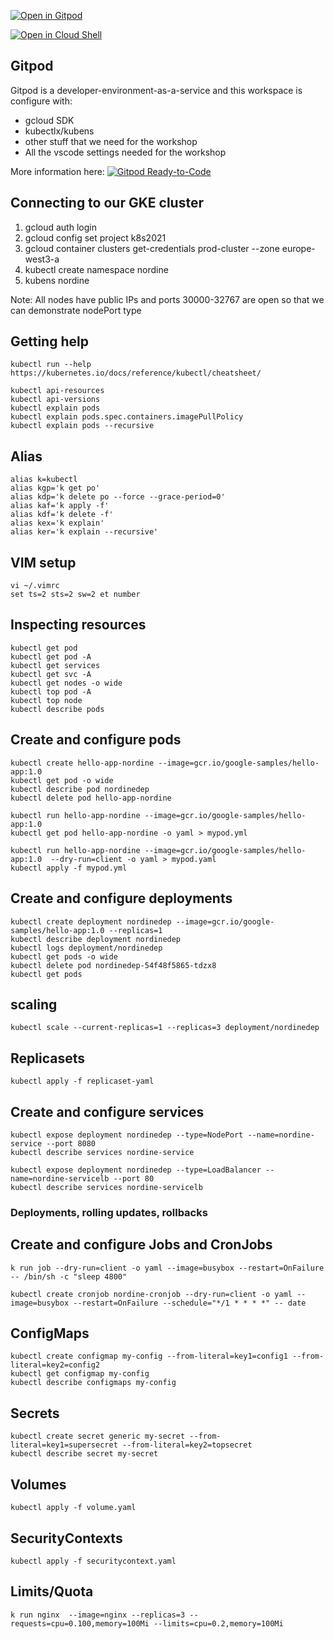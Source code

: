 [![Open in Gitpod](https://gitpod.io/button/open-in-gitpod.svg)](https://gitpod.io/#https://github.com/nordineb/k8s2020/tree/master/into-kubernetes)

[![Open in Cloud Shell](https://gstatic.com/cloudssh/images/open-btn.svg)](https://ssh.cloud.google.com/cloudshell/editor?cloudshell_git_repo=http://path-to-repo/sample.git)


## Gitpod
Gitpod is a developer-environment-as-a-service and this workspace is configure with:
* gcloud SDK
* kubectlx/kubens
* other stuff that we need for the workshop
* All the vscode settings needed for the workshop 

More information here:
[![Gitpod Ready-to-Code](https://img.shields.io/badge/Gitpod-ready--to--code-blue?logo=gitpod)](https://gitpod.io/#https://github.com/nordineb/k8s2020)

## Connecting to our GKE cluster 
1. gcloud auth login
2. gcloud config set project k8s2021
3. gcloud container clusters get-credentials prod-cluster --zone europe-west3-a
4. kubectl create namespace nordine
5. kubens nordine

Note: All nodes have public IPs and ports 30000-32767 are open so that we can demonstrate nodePort type

## Getting help
```
kubectl run --help
https://kubernetes.io/docs/reference/kubectl/cheatsheet/

kubectl api-resources
kubectl api-versions
kubectl explain pods
kubectl explain pods.spec.containers.imagePullPolicy
kubectl explain pods --recursive
```

## Alias 
```
alias k=kubectl
alias kgp='k get po'
alias kdp='k delete po --force --grace-period=0'
alias kaf='k apply -f'
alias kdf='k delete -f'
alias kex='k explain'
alias ker='k explain --recursive'
```

## VIM setup
```
vi ~/.vimrc
set ts=2 sts=2 sw=2 et number
```

## Inspecting resources
```
kubectl get pod
kubectl get pod -A
kubectl get services
kubectl get svc -A
kubectl get nodes -o wide
kubectl top pod -A
kubectl top node
kubectl describe pods
```

## Create and configure pods
```
kubectl create hello-app-nordine --image=gcr.io/google-samples/hello-app:1.0
kubectl get pod -o wide
kubectl describe pod nordinedep
kubectl delete pod hello-app-nordine

kubectl run hello-app-nordine --image=gcr.io/google-samples/hello-app:1.0
kubectl get pod hello-app-nordine -o yaml > mypod.yml

kubectl run hello-app-nordine --image=gcr.io/google-samples/hello-app:1.0  --dry-run=client -o yaml > mypod.yaml 
kubectl apply -f mypod.yml
```
## Create and configure deployments
```
kubectl create deployment nordinedep --image=gcr.io/google-samples/hello-app:1.0 --replicas=1
kubectl describe deployment nordinedep
kubectl logs deployment/nordinedep    
kubectl get pods -o wide
kubectl delete pod nordinedep-54f48f5865-tdzx8
kubectl get pods
```
## scaling 
```
kubectl scale --current-replicas=1 --replicas=3 deployment/nordinedep
```

## Replicasets 
```
kubectl apply -f replicaset-yaml
```

## Create and configure services
```
kubectl expose deployment nordinedep --type=NodePort --name=nordine-service --port 8080
kubectl describe services nordine-service

kubectl expose deployment nordinedep --type=LoadBalancer --name=nordine-servicelb --port 80
kubectl describe services nordine-servicelb
```

### Deployments, rolling updates, rollbacks

## Create and configure Jobs and CronJobs
```
k run job --dry-run=client -o yaml --image=busybox --restart=OnFailure -- /bin/sh -c "sleep 4800" 

kubectl create cronjob nordine-cronjob --dry-run=client -o yaml --image=busybox --restart=OnFailure --schedule="*/1 * * * *" -- date 
```

## ConfigMaps
```
kubectl create configmap my-config --from-literal=key1=config1 --from-literal=key2=config2
kubectl get configmap my-config 
kubectl describe configmaps my-config
```

## Secrets
```
kubectl create secret generic my-secret --from-literal=key1=supersecret --from-literal=key2=topsecret
kubectl describe secret my-secret

```
## Volumes
```
kubectl apply -f volume.yaml
```

## SecurityContexts
```
kubectl apply -f securitycontext.yaml
```

## Limits/Quota
```
k run nginx  --image=nginx --replicas=3 --requests=cpu=0.100,memory=100Mi --limits=cpu=0.2,memory=100Mi
```




